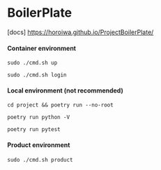 
# BoilerPlate

[docs] https://horoiwa.github.io/ProjectBoilerPlate/



#### Container environment

`sudo ./cmd.sh up`

`sudo ./cmd.sh login`

#### Local environment (not recommended)

`cd project && poetry run --no-root`

`poetry run python -V`

`poetry run pytest`

#### Product environment

`sudo ./cmd.sh product`


